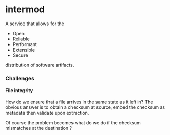 # intermod
A service that allows for the 
* Open
* Reliable
* Performant
* Extensible
* Secure

distribution of software artifacts.

### Challenges
#### File integrity
How do we ensure that a file arrives in the same state as it left in? The obvious answer is to obtain a checksum at source, embed the checksum as metadata then validate upon extraction.

Of course the problem becomes what do we do if the checksum mismatches at the destination ?